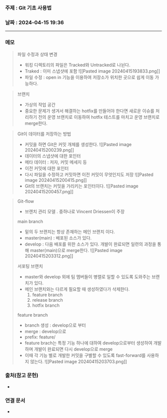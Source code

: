 ### 주제 : Git 기초 사용법

### 날짜 : 2024-04-15 19:36
----
### 메모
> 파일 수정과 상태 변경
> 	- 워킹 디렉토리의 파일은 Tracked와 Untracked로 나뉜다.
> 	- Traked : 이미 스냅샷에 포함
> 	![[Pasted image 20240415193833.png]]
> 	- 파일 수정 : open in 기능을 이용하여 저장소가 위치한 곳으로 쉽게 이동 가능하다.

> 브랜치
> 	- 가상의 작업 공간
> 	- 중요한 문제가 생겨서 해결하는 hotfix를 만들어야 한다면 새로운 이슈를 처리하기 전의 운영 브랜치로 이동하여 hotfix 테스트를 마치고 운영 브랜치로 merge한다.

> Git이 데이터를 저장하는 방법
> 	- 커밋을 하면 Git은 커밋 개체를 생성한다.
> 	![[Pasted image 20240415200239.png]]
> 	- 데이터의 스냅샷에 대한 포인터
> 	- 메타 데이터 : 저자, 커밋 메세지 등
> 	- 이전 커밋에 대한 포인터
> 	- 다시 파일을 수정하고 커밋하면 이전 커밋이 무엇인지도 저장
> 	![[Pasted image 20240415200415.png]]
> 	- Git의 브랜치는 커밋을 가리키는 포인터이다.
> 	![[Pasted image 20240415200457.png]]

> Git-flow
> 	- 브랜치 관리 모델 . 중하나로 Vincent Driessen이 주장
> 
> main branch
> 	- 밑의  두 브랜치는 항상 존재하는 메인 브랜치 이다.
> 	- master(main) : 배포된 소스가 있다.
> 	- develop : 다음 배포를 위한 소스가 있다. 개발이 완료되면 일련의 과정을 통해 master(main)으로 merge한다.
> 	![[Pasted image 20240415203312.png]]
> 
> 서포팅 브랜치
> 	- master와 develop 외에 팀 멤버들이 병렬로 일할 수 있도록 도와주는 브랜치가 있다.
> 	- 메인 브랜치와는 다르게 필요할 때 생성하였다가 삭제한다.
> 		1. feature branch
> 		2. release branch
> 		3. hotfix branch
> 
> feature branch
> 	- branch 생성 : develop으로 부터
> 	- merge : develop으로
> 	- prefix: feature/
> 	- feature brach는 특정 기능 하나에 대하여 develop으로부터 생성하여 개발하며 개발이 완료되면 다시 develop으로 merge
> 	- 이때 각 기능 별로 개발한 커밋을 구별할 수 있도록 fast-forward를 사용하지 않는다.
> 	![[Pasted image 20240415203703.png]]
> 	

### 출처(참고 문헌)
-

### 연결 문서
-
